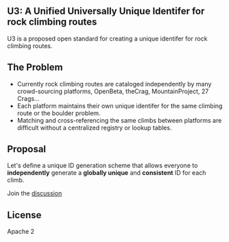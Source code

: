 ## U3: A Unified Universally Unique Identifer for rock climbing routes

U3 is a proposed open standard for creating a unique identifer for rock climbing routes.

## The Problem

- Currently rock climbing routes are cataloged independently by many crowd-sourcing platforms, OpenBeta, theCrag, MountainProject, 27 Crags...
- Each platform maintains their own unique identifer for the same climbing route or the boulder problem.
- Matching and cross-referencing the same climbs between platforms are difficult without a centralized registry or lookup tables.

## Proposal

Let's define a unique ID generation scheme that allows everyone to **independently** generate a **globally unique** and **consistent** ID for each climb.

Join the [discussion](https://github.com/OpenBeta/u3-spec/issues/1)

## License

Apache 2
